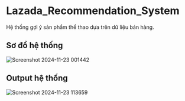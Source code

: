 # Lazada_Recommendation_System
Hệ thống gợi ý sản phẩm thể thao dựa trên dữ liệu bán hàng.

## Sơ đồ hệ thống
![Screenshot 2024-11-23 001442](https://github.com/user-attachments/assets/b551be21-0b37-4760-b674-32a59d2a00da)

## Output hệ thống 
![Screenshot 2024-11-23 113659](https://github.com/user-attachments/assets/4b12988f-1060-4266-866c-f39f62a1bbc6)


